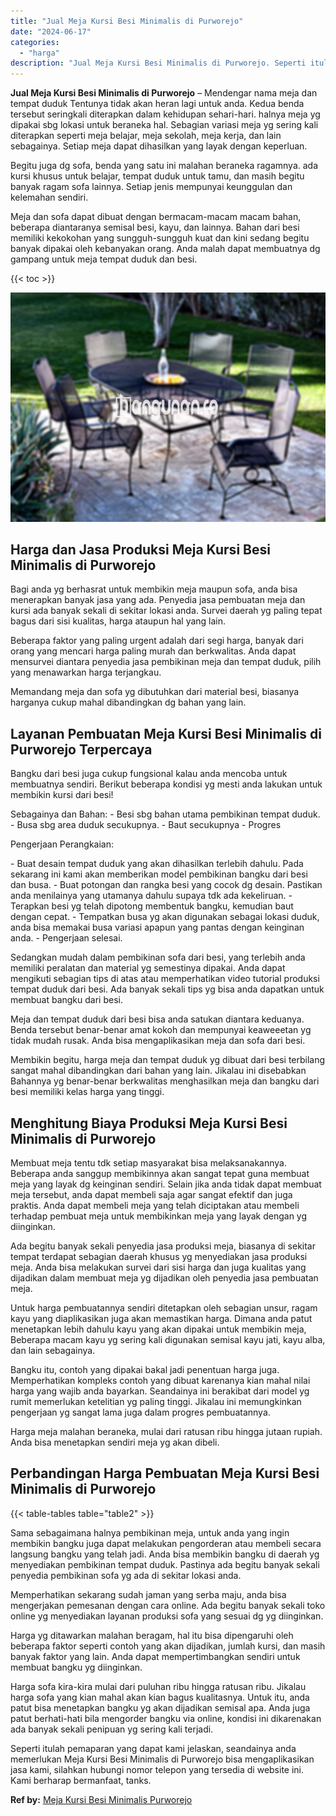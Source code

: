 ```yaml
---
title: "Jual Meja Kursi Besi Minimalis di Purworejo"
date: "2024-06-17"
categories: 
  - "harga"
description: "Jual Meja Kursi Besi Minimalis di Purworejo. Seperti itulah pemaparan yang dapat kami jelaskan, seandainya anda memerlukan Meja Kursi Besi Minimalis di Purwo..."
---
```


**Jual Meja Kursi Besi Minimalis di Purworejo** – Mendengar nama meja dan tempat duduk Tentunya tidak akan heran lagi untuk anda. Kedua benda tersebut seringkali diterapkan dalam kehidupan sehari-hari. halnya meja yg dipakai sbg lokasi untuk beraneka hal. Sebagian variasi meja yg sering kali diterapkan seperti meja belajar, meja sekolah, meja kerja, dan lain sebagainya. Setiap meja dapat dihasilkan yang layak dengan keperluan.

Begitu juga dg sofa, benda yang satu ini malahan beraneka ragamnya. ada kursi khusus untuk belajar, tempat duduk untuk tamu, dan masih begitu banyak ragam sofa lainnya. Setiap jenis mempunyai keunggulan dan kelemahan sendiri.

Meja dan sofa dapat dibuat dengan bermacam-macam macam bahan, beberapa diantaranya semisal besi, kayu, dan lainnya. Bahan dari besi memiliki kekokohan yang sungguh-sungguh kuat dan kini sedang begitu banyak dipakai oleh kebanyakan orang. Anda malah dapat membuatnya dg gampang untuk meja tempat duduk dan besi.

{{< toc >}}

![Jual Meja Kursi Besi Minimalis di Purworejo](/images/jual-meja-besi-murah12.png)

## Harga dan Jasa Produksi Meja Kursi Besi Minimalis di Purworejo

Bagi anda yg berhasrat untuk membikin meja maupun sofa, anda bisa menerapkan banyak jasa yang ada. Penyedia jasa pembuatan meja dan kursi ada banyak sekali di sekitar lokasi anda. Survei daerah yg paling tepat bagus dari sisi kualitas, harga ataupun hal yang lain.

Beberapa faktor yang paling urgent adalah dari segi harga, banyak dari orang yang mencari harga paling murah dan berkwalitas. Anda dapat mensurvei diantara penyedia jasa pembikinan meja dan tempat duduk, pilih yang menawarkan harga terjangkau.

Memandang meja dan sofa yg dibutuhkan dari material besi, biasanya harganya cukup mahal dibandingkan dg bahan yang lain.

## Layanan Pembuatan Meja Kursi Besi Minimalis di Purworejo Terpercaya

Bangku dari besi juga cukup fungsional kalau anda mencoba untuk membuatnya sendiri. Berikut beberapa kondisi yg mesti anda lakukan untuk membikin kursi dari besi!

Sebagainya dan Bahan: - Besi sbg bahan utama pembikinan tempat duduk. - Busa sbg area duduk secukupnya. - Baut secukupnya - Progres

Pengerjaan Perangkaian:

\- Buat desain tempat duduk yang akan dihasilkan terlebih dahulu. Pada sekarang ini kami akan memberikan model pembikinan bangku dari besi dan busa. - Buat potongan dan rangka besi yang cocok dg desain. Pastikan anda menilainya yang utamanya dahulu supaya tdk ada kekeliruan. - Terapkan besi yg telah dipotong membentuk bangku, kemudian baut dengan cepat. - Tempatkan busa yg akan digunakan sebagai lokasi duduk, anda bisa memakai busa variasi apapun yang pantas dengan keinginan anda. - Pengerjaan selesai.

Sedangkan mudah dalam pembikinan sofa dari besi, yang terlebih anda memiliki peralatan dan material yg semestinya dipakai. Anda dapat mengikuti sebagian tips di atas atau memperhatikan video tutorial produksi tempat duduk dari besi. Ada banyak sekali tips yg bisa anda dapatkan untuk membuat bangku dari besi.

Meja dan tempat duduk dari besi bisa anda satukan diantara keduanya. Benda tersebut benar-benar amat kokoh dan mempunyai keaweeetan yg tidak mudah rusak. Anda bisa mengaplikasikan meja dan sofa dari besi.

Membikin begitu, harga meja dan tempat duduk yg dibuat dari besi terbilang sangat mahal dibandingkan dari bahan yang lain. Jikalau ini disebabkan Bahannya yg benar-benar berkwalitas menghasilkan meja dan bangku dari besi memiliki kelas harga yang tinggi.

## Menghitung Biaya Produksi Meja Kursi Besi Minimalis di Purworejo

Membuat meja tentu tdk setiap masyarakat bisa melaksanakannya. Beberapa anda sanggup membikinnya akan sangat tepat guna membuat meja yang layak dg keinginan sendiri. Selain jika anda tidak dapat membuat meja tersebut, anda dapat membeli saja agar sangat efektif dan juga praktis. Anda dapat membeli meja yang telah diciptakan atau membeli terhadap pembuat meja untuk membikinkan meja yang layak dengan yg diinginkan.

Ada begitu banyak sekali penyedia jasa produksi meja, biasanya di sekitar tempat terdapat sebagian daerah khusus yg menyediakan jasa produksi meja. Anda bisa melakukan survei dari sisi harga dan juga kualitas yang dijadikan dalam membuat meja yg dijadikan oleh penyedia jasa pembuatan meja.

Untuk harga pembuatannya sendiri ditetapkan oleh sebagian unsur, ragam kayu yang diaplikasikan juga akan memastikan harga. Dimana anda patut menetapkan lebih dahulu kayu yang akan dipakai untuk membikin meja, Beberapa macam kayu yg sering kali digunakan semisal kayu jati, kayu alba, dan lain sebagainya.

Bangku itu, contoh yang dipakai bakal jadi penentuan harga juga. Memperhatikan kompleks contoh yang dibuat karenanya kian mahal nilai harga yang wajib anda bayarkan. Seandainya ini berakibat dari model yg rumit memerlukan ketelitian yg paling tinggi. Jikalau ini memungkinkan pengerjaan yg sangat lama juga dalam progres pembuatannya.

Harga meja malahan beraneka, mulai dari ratusan ribu hingga jutaan rupiah. Anda bisa menetapkan sendiri meja yg akan dibeli.

## Perbandingan Harga Pembuatan Meja Kursi Besi Minimalis di Purworejo

{{< table-tables table="table2" >}}

Sama sebagaimana halnya pembikinan meja, untuk anda yang ingin membikin bangku juga dapat melakukan pengorderan atau membeli secara langsung bangku yang telah jadi. Anda bisa membikin bangku di daerah yg menyediakan pembikinan tempat duduk. Pastinya ada begitu banyak sekali penyedia pembikinan sofa yg ada di sekitar lokasi anda.

Memperhatikan sekarang sudah jaman yang serba maju, anda bisa mengerjakan pemesanan dengan cara online. Ada begitu banyak sekali toko online yg menyediakan layanan produksi sofa yang sesuai dg yg diinginkan.

Harga yg ditawarkan malahan beragam, hal itu bisa dipengaruhi oleh beberapa faktor seperti contoh yang akan dijadikan, jumlah kursi, dan masih banyak faktor yang lain. Anda dapat mempertimbangkan sendiri untuk membuat bangku yg diinginkan.

Harga sofa kira-kira mulai dari puluhan ribu hingga ratusan ribu. Jikalau harga sofa yang kian mahal akan kian bagus kualitasnya. Untuk itu, anda patut bisa menetapkan bangku yg akan dijadikan semisal apa. Anda juga patut berhati-hati bila mengorder bangku via online, kondisi ini dikarenakan ada banyak sekali penipuan yg sering kali terjadi.

Seperti itulah pemaparan yang dapat kami jelaskan, seandainya anda memerlukan Meja Kursi Besi Minimalis di Purworejo bisa mengaplikasikan jasa kami, silahkan hubungi nomor telepon yang tersedia di website ini. Kami berharap bermanfaat, tanks.

**Ref by:** [Meja Kursi Besi Minimalis Purworejo](https://id.wikipedia.org/wiki/Meja)
